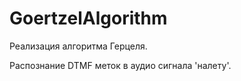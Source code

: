# GoertzelAlgorithm

Реализация алгоритма Герцеля.

Распознание DTMF меток в аудио сигнала 'налету'.
